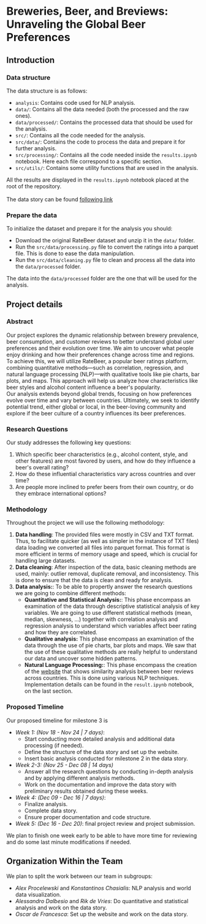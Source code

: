 # Breweries, Beer, and Breviews: Unraveling the Global Beer Preferences
## Introduction
### Data structure
The data structure is as follows:
- `analysis`: Contains code used for NLP analysis.
- `data/`: Contains all the data needed (both the processed and the raw ones).
- `data/processed/`: Contains the processed data that should be used for the analysis.
- `src/`: Contains all the code needed for the analysis.
- `src/data/`: Contains the code to process the data and prepare it for further analysis.
- `src/processing/`: Contains all the code needed inside the `results.ipynb` notebook. Here each file correspond to a specific section.
- `src/utils/`: Contains some utility functions that are used in the analysis.

All the results are displayed in the `results.ipynb` notebook placed at the root of the repository. <br><br>
The data story can be found [following link](https://epfl-ada.github.io/ada-2024-project-sadamasochists/)


### Prepare the data
To initialize the dataset and prepare it for the analysis you should:
- Download the original RateBeer dataset and unzip it in the `data/` folder.
- Run the `src/data/processing.py` file to convert the ratings into a parquet file. This is done to ease the data manipulation.
- Run the `src/data/cleaning.py` file to clean and process all the data into the `data/processed` folder.  

The data into the `data/processed` folder are the one that will be used for the analysis.

## Project details
### Abstract
Our project explores the dynamic relationship between brewery prevalence, beer consumption, and customer reviews to better understand global user preferences and their evolution over time. We aim to uncover what people enjoy drinking and how their preferences change across time and regions. <br>
To achieve this, we will utilize RateBeer, a popular beer ratings platform, combining quantitative methods—such as correlation, regression, and natural language processing (NLP)—with qualitative tools like pie charts, bar plots, and maps. This approach will help us analyze how characteristics like beer styles and alcohol content influence a beer's popularity. <br>
Our analysis extends beyond global trends, focusing on how preferences evolve over time and vary between countries. Ultimately, we seek to identify potential trend, either global or local, in the beer-loving community and explore if the beer culture of a country influences its beer preferences.

### Research Questions
Our study addresses the following key questions:
1. Which specific beer characteristics (e.g., alcohol content, style, and other features) are most favored by users, and how do they influence a beer's overall rating?
2. How do these influential characteristics vary across countries and over time?
3. Are people more inclined to prefer beers from their own country, or do they embrace international options?

### Methodology
Throughout the project we will use the following methodology:

1. **Data handling**: The provided files were mostly in CSV and TXT format. Thus, to facilitate quicker (as well as simpler in the instance of TXT files) data loading we converted all files into parquet format. This format is more efficient in terms of memory usage and speed, which is crucial for handling large datasets.
2. **Data cleaning**: After inspection of the data, basic cleaning methods are used, mainly: outlier removal, duplicate removal, and inconsistency. This is done to ensure that the data is clean and ready for analysis.
3. **Data analysis:**: To be able to propertly answer the research questions we are going to combine different methods:
    - **Quantitative and Statistical Analysis:**: This phase encompass an examination of the data through descriptive statistical analysis of key variables. We are going to use different statistical methods (mean, median, skewness, ...) together with correlation analysis and regression analysis to understand which variables affect beer rating and how they are correlated.
    - **Qualitative analysis:** This phase encompass an examination of the data through the use of pie charts, bar plots and maps. We saw that the use of these qualitative methods are really helpful to understand our data and uncover some hidden patterns.
    - **Natural Language Processing:**: This phase encompass the creation of the [website](https://epfl-ada.github.io/ada-2024-project-sadamasochists-react/) that shows similarity analysis between beer reviews across countries. This is done using various NLP techniques. Implementation details can be found in the `result.ipynb` notebook, on the last section.

### Proposed Timeline

Our proposed timeline for milestone 3 is

- _Week 1: (Nov 18 - Nov 24 | 7 days)_:
  - Start conducting more detailed analysis and additional data processing (if needed).
  - Define the structure of the data story and set up the website.
  - Insert basic analysis conducted for milestone 2 in the data story.
- _Week 2-3: (Nov 25 - Dec 08 | 14 days)_
  - Answer all the research questions by conducting in-depth analysis and by applying different analysis methods.
  - Work on the documentation and improve the data story with preliminary results obtained during these weeks.
- _Week 4: (Dec 09 - Dec 16 | 7 days)_:
  - Finalize analysis.
  - Complete data story.
  - Ensure proper documentation and code structure.
- _Week 5: (Dec 16 - Dec 20)_: final project review and project submission.

We plan to finish one week early to be able to have more time for reviewing and do some last minute modifications if needed.

## Organization Within the Team

We plan to split the work between our team in subgroups:

- _Alex Procelewski_ and _Konstantinos Chasialis_: NLP analysis and world data visualization.
- _Alessandro Dalbesio_ and _Rik de Vries_: Do quantitative and statistical analysis and work on the data story.
- _Oscar de Francesca_: Set up the website and work on the data story.
